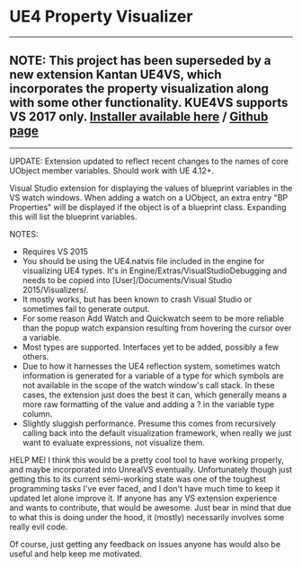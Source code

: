 # UE4 Property Visualizer

----------------------------------
## NOTE: This project has been superseded by a new extension Kantan UE4VS, which incorporates the property visualization along with some other functionality. KUE4VS supports VS 2017 only. [Installer available here](https://kantandev.com/free/kantan-ue4-vs) / [Github page](https://github.com/kamrann/KantanUE4VS) ##
----------------------------------

UPDATE: Extension updated to reflect recent changes to the names of core UObject member variables. Should work with UE 4.12+.

Visual Studio extension for displaying the values of blueprint variables in the VS watch windows.
When adding a watch on a UObject, an extra entry "BP Properties" will be displayed if the object is of a blueprint class. Expanding this will list the blueprint variables.

NOTES:
- Requires VS 2015
- You should be using the UE4.natvis file included in the engine for visualizing UE4 types. It's in Engine/Extras/VisualStudioDebugging and needs to be copied into [User]/Documents/Visual Studio 2015/Visualizers/.
- It mostly works, but has been known to crash Visual Studio or sometimes fail to generate output.
- For some reason Add Watch and Quickwatch seem to be more reliable than the popup watch expansion resulting from hovering the cursor over a variable.
- Most types are supported. Interfaces yet to be added, possibly a few others.
- Due to how it harnesses the UE4 reflection system, sometimes watch information is generated for a variable of a type for which symbols are not available in the scope of the watch window's call stack. In these cases, the extension just does the best it can, which generally means a more raw formatting of the value and adding a ? in the variable type column.
- Slightly sluggish performance. Presume this comes from recursively calling back into the default visualization framework, when really we just want to evaluate expressions, not visualize them. 

HELP ME!
I think this would be a pretty cool tool to have working properly, and maybe incorporated into UnrealVS eventually. Unfortunately though just getting this to its current semi-working state was one of the toughest programming tasks I've ever faced, and I don't have much time to keep it updated let alone improve it. If anyone has any VS extension experience and wants to contribute, that would be awesome. Just bear in mind that due to what this is doing under the hood, it (mostly) necessarily involves some really evil code.

Of course, just getting any feedback on issues anyone has would also be useful and help keep me motivated.
